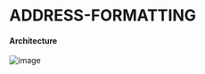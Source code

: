 # ADDRESS-FORMATTING


#### Architecture
![image](https://user-images.githubusercontent.com/60667917/139524901-0a25e1ba-6038-4600-8f88-ec42369715c8.png)
